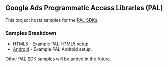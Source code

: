 ## Google Ads Programmatic Access Libraries (PAL)

This project hosts samples for the [PAL SDKs](//developers.google.com/ad-manager/pal).

### Samples Breakdown

*   [HTML5](//github.com/googleads/googleads-pal/tree/main/html5) -
    Example PAL HTML5 setup.
*   [Android](//github.com/googleads/googleads-pal/tree/main/android) -
    Example PAL Android setup.

Other PAL SDK samples will be added in the future.
